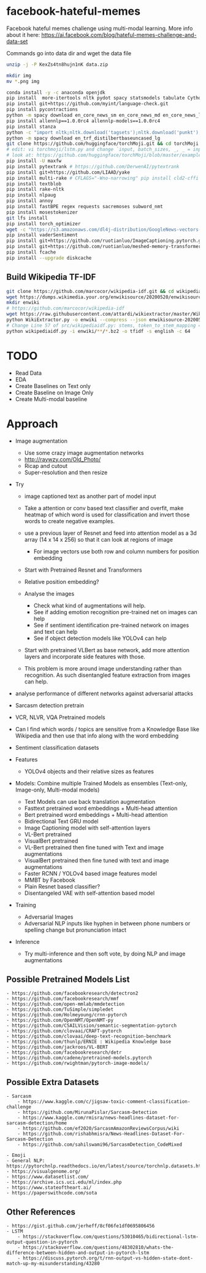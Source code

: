 # facebook-hateful-memes
Facebook hateful memes challenge using multi-modal learning. More info about it here: https://ai.facebook.com/blog/hateful-memes-challenge-and-data-set

Commands
go into data dir and wget the data file
```bash
unzip -j -P KexZs4tn8hujn1nK data.zip
```

```bash
mkdir img
mv *.png img
```

```bash
conda install -y -c anaconda openjdk
pip install  more-itertools nltk pydot spacy statsmodels tabulate Cython dill flair gensim nltk pydot graphviz scipy pandas seaborn matplotlib bidict torch torchvision transformers fasttext contractions pytorch-nlp spacy-transformers stanza
pip install git+https://github.com/myint/language-check.git 
pip install pycontractions
python -m spacy download en_core_news_sm en_core_news_md en_core_news_lg
pip install allennlp==1.0.0rc4 allennlp-models==1.0.0rc4
pip install stanza
python -c "import nltk;nltk.download('tagsets');nltk.download('punkt');nltk.download('averaged_perceptron_tagger');nltk.download('maxent_ne_chunker');nltk.download('words');import stanza;stanza.download('en');nltk.download('stopwords');nltk.download('vader_lexicon');nltk.download('treebank');nltk.download('wordnet')"
python -m spacy download en_trf_distilbertbaseuncased_lg
git clone https://github.com/huggingface/torchMoji.git && cd torchMoji && pip install -e . && python scripts/download_weights.py
# edit: vi torchmoji/lstm.py and change `input, batch_sizes, _, _ = input` line 78
# look at: https://github.com/huggingface/torchMoji/blob/master/examples/score_texts_emojis.py
pip install -U maxfw
pip install pytextrank # https://github.com/DerwenAI/pytextrank
pip install git+https://github.com/LIAAD/yake
pip install multi-rake # CFLAGS="-Wno-narrowing" pip install cld2-cffi
pip install textblob
pip install rake-nltk
pip install nlpaug
pip install annoy
pip install fastBPE regex requests sacremoses subword_nmt
pip install mosestokenizer
git lfs install
pip install torch_optimizer
wget -c "https://s3.amazonaws.com/dl4j-distribution/GoogleNews-vectors-negative300.bin.gz"
pip install vaderSentiment
pip install git+https://github.com/ruotianluo/ImageCaptioning.pytorch.git
pip install git+https://github.com/ruotianluo/meshed-memory-transformer.git
pip install fcache
pip install --upgrade diskcache
```

## Build Wikipedia TF-IDF
```bash
git clone https://github.com/marcocor/wikipedia-idf.git && cd wikipedia-idf/src
wget https://dumps.wikimedia.your.org/enwikisource/20200520/enwikisource-20200520-pages-articles.xml.bz2
mkdir enwiki
# https://github.com/marcocor/wikipedia-idf
wget https://raw.githubusercontent.com/attardi/wikiextractor/master/WikiExtractor.py
python WikiExtractor.py -o enwiki --compress --json enwikisource-20200520-pages-articles.xml.bz2
# Change Line 57 of src/wikipediaidf.py: stems, token_to_stem_mapping = stem(tokens) if stemmer else None, None => stems, token_to_stem_mapping = stem(tokens) if stemmer else (None, None)
python wikipediaidf.py -i enwiki/**/*.bz2 -o tfidf -s english -c 64


```

# TODO
- Read Data
- EDA
- Create Baselines on Text only
- Create Baseline on Image Only
- Create Multi-modal baseline

# Approach
- Image augmentation
    - Use some crazy image augmentation networks 
    - http://raywzy.com/Old_Photo/
    - Ricap and cutout
    - Super-resolution and then resize
- Try 
    - image captioned text as another part of model input
    - Take a attention or conv based text classifier and overfit, make heatmap of which word is used for classification and invert those words to create negative examples. 
    - use a previous layer of Resnet and feed into attention model as a 3d array (14 x 14 x 256) so that it can look at regions of image
        - For image vectors use both row and column numbers for position embedding
    - Start with Pretrained Resnet and Transformers
    - Relative position embedding?
    - Analyse the images
        - Check what kind of augmentations will help. 
        - See if adding emotion recognition pre-trained net on images can help
        - See if sentiment identification pre-trained network on images and text can help
        - See if object detection models like YOLOv4 can help
        
    - Start with pretrained VLBert as base network, add more attention layers and incorporate side features with those.
    - This problem is more around image understanding rather than recognition. As such disentangled feature extraction from images can help.
- analyse performance of different networks against adversarial attacks
- Sarcasm detection pretrain
- VCR, NLVR, VQA Pretrained models
    
- Can I find which words /  topics are sensitive from a Knowledge Base like Wikipedia and then use that info along with the word embedding
- Sentiment classification datasets

- Features
    - YOLOv4 objects and their relative sizes as features

- Models: Combine multiple Trained Models as ensembles (Text-only, Image-only, Multi-modal models)
    - Text Models can use back translation augmentation
    - Fasttext pretrained word embeddings + Multi-head attention
    - Bert pretrained word embeddings + Multi-head attention
    - Bidirectional Text GRU model
    - Image Captioning model with self-attention layers
    - VL-Bert pretrained
    - VisualBert pretrained
    - VL-Bert pretrained then fine tuned with Text and image augmentations
    - VisualBert pretrained then fine tuned with text and image augmentations
    - Faster RCNN / YOLOv4 based image features model
    - MMBT by Facebook
    - Plain Resnet based classifier? 
    - Disentangeled VAE with self-attention based model
    
    
- Training
    - Adversarial Images
    - Adversarial NLP inputs like hyphen in between phone numbers or spelling change but pronunciation intact
    
    
- Inference
    - Try multi-inference and then soft vote, by doing NLP and image augmentations
    
    
## Possible Pretrained Models List
    - https://github.com/facebookresearch/detectron2
    - https://github.com/facebookresearch/mmf
    - https://github.com/open-mmlab/mmdetection
    - https://github.com/TuSimple/simpledet
    - https://github.com/Holmeyoung/crnn-pytorch
    - https://github.com/OpenNMT/OpenNMT-py
    - https://github.com/CSAILVision/semantic-segmentation-pytorch
    - https://github.com/clovaai/CRAFT-pytorch
    - https://github.com/clovaai/deep-text-recognition-benchmark
    - https://github.com/thunlp/ERNIE : Wikipedia Knowledge base
    - https://github.com/jackroos/VL-BERT
    - https://github.com/facebookresearch/detr
    - https://github.com/cadene/pretrained-models.pytorch
    - https://github.com/rwightman/pytorch-image-models/
    
## Possible Extra Datasets
    - Sarcasm
        - https://www.kaggle.com/c/jigsaw-toxic-comment-classification-challenge
        - https://github.com/MirunaPislar/Sarcasm-Detection
        - https://www.kaggle.com/rmisra/news-headlines-dataset-for-sarcasm-detection/home
        - https://github.com/ef2020/SarcasmAmazonReviewsCorpus/wiki
        - https://github.com/rishabhmisra/News-Headlines-Dataset-For-Sarcasm-Detection
        - https://github.com/sahilswami96/SarcasmDetection_CodeMixed
        
    - Emoji
    - General NLP: https://pytorchnlp.readthedocs.io/en/latest/source/torchnlp.datasets.html
    - https://visualgenome.org/
    - https://www.datasetlist.com/
    - https://archive.ics.uci.edu/ml/index.php
    - https://www.stateoftheart.ai/
    - https://paperswithcode.com/sota
        
    
## Other References
    - https://gist.github.com/jerheff/8cf06fe1df0695806456
    - LSTM
        - https://stackoverflow.com/questions/53010465/bidirectional-lstm-output-question-in-pytorch
        - https://stackoverflow.com/questions/48302810/whats-the-difference-between-hidden-and-output-in-pytorch-lstm
        - https://discuss.pytorch.org/t/rnn-output-vs-hidden-state-dont-match-up-my-misunderstanding/43280
        
